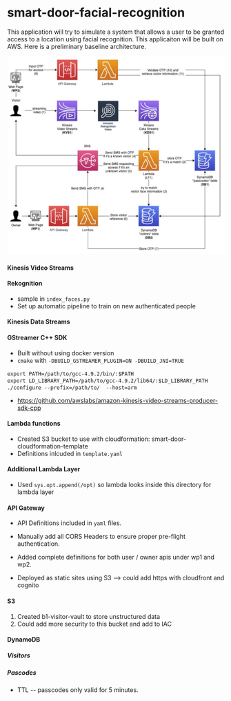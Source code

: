# smart-door-facial-recognition



This application will try to simulate a system that allows a user to be granted access to a location using facial recognition. This applicaiton will be built on AWS. Here is a preliminary baseline architecture. 



![](images/door-architecture.png)



#### Kinesis Video Streams

#### Rekognition

* sample in `index_faces.py`
* Set up automatic pipeline to train on new authenticated people

#### Kinesis Data Streams

#### GStreamer C++ SDK

* Built without using docker version
* `cmake` with `-DBUILD_GSTREAMER_PLUGIN=ON -DBUILD_JNI=TRUE`

```shell
export PATH=/path/to/gcc-4.9.2/bin/:$PATH
export LD_LIBRARY_PATH=/path/to/gcc-4.9.2/lib64/:$LD_LIBRARY_PATH
./configure --prefix=/path/to/  --host=arm
```



* https://github.com/awslabs/amazon-kinesis-video-streams-producer-sdk-cpp

####  Lambda functions

* Created S3 bucket to use with cloudformation: smart-door-cloudformation-template
* Definitions inlcuded in `template.yaml` 

#### Additional Lambda Layer

* Used `sys.opt.append(/opt)` so lambda looks inside this directory for lambda layer





#### API Gateway
* API Definitions included in `yaml` files.
* Manually add all CORS Headers to ensure proper pre-flight authentication.

* Added complete definitions for both user / owner apis under wp1 and wp2.

* Deployed as static sites using S3 --> could add https with cloudfront and cognito


#### S3
1. Created b1-visitor-vault to store unstructured data
2. Could add more security to this bucket and add to IAC



#### DynamoDB

##### Visitors

##### Pascodes

* TTL -- passcodes only valid for 5 minutes.

### 

